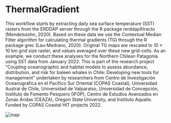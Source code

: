 # ThermalGradient

This workflow starts by extracting daily sea surface temperature (SST) rasters from the ERDDAP server through the R package rerddapXtracto (Mendelssohn, 2020). Based on these data we use the Contextual Median Filter algorithm for calculating thermal gradients (TG) through the R package grec (Lau-Medrano, 2020). Original TG maps are rescaled to 10 × 10 km grid size raster, and values averaged over these new grid-cells. As an example, we conduct these analyses for the Northern Chilean Patagonia using SST data from January 2022. 
This is part of the research project "Coupling oceanographic and habitat models to assess abundance, distribution, and risk for baleen whales in Chile: Developing new tools for management” undertaken by researchers from Centro de Investigación Oceanográfica en el Pacífico Sur Oriental (COPAS Coastal), Universidad Austral de Chile, Universidad de Valparaíso, Universidad de Concepción, Instituto de Fomento Pesquero (IFOP), Centro de Estudios Avanzados en Zonas Áridas (CEAZA), Oregon State University, and Instituto Aqualie. Funded by COPAS Coastal HIT projects 2022.
 
![map](https://user-images.githubusercontent.com/14979334/228365844-82e7af30-9ced-4e83-87c7-d296df407d19.gif)
